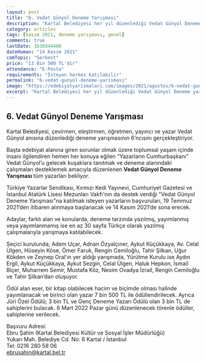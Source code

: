```yaml
---
layout: post
title: "6. Vedat Günyol Deneme Yarışması"
description: "Kartal Belediyesi her yıl düzenlediği Vedat Günyol Deneme yarışmasının 6. sını düzenliyor."
category: articles
tags: [kasım 2021, deneme yarışması, genel]
comments: true
lastDate: 1636844400    
dateHuman: "14 Kasım 2021"
comTopic: "Serbest"
price: "13 Bin 500 TL'dir"
attendance: "E-Posta"
requirements: "İsteyen herkes katılabilir"
permalink: "6-vedat-gunyol-deneme-yarismasi"
image: "https://edebiyatyarismalari.com/images/2021/agustos/6-vedat-gunyol-deneme-yarismasi.jpg"
excerpt: "Kartal Belediyesi her yıl düzenlediği Vedat Günyol Deneme yarışmasının 6. sını düzenliyor."
---
```


## 6. Vedat Günyol Deneme Yarışması
Kartal Belediyesi, çevirmen, eleştirmen, öğretmen, yayıncı ve yazar Vedat Günyol anısına düzenlediği deneme yarışmasının 6’ncısını gerçekleştiriyor.  

Başta edebiyat alanına giren sorunlar olmak üzere toplumsal yaşam içinde insanı ilgilendiren hemen her konuya eğilen “Yazarların Cumhurbaşkanı” Vedat Günyol’u gelecek kuşaklara tanıtmak ve deneme alanındaki çalışmaları desteklemek amacıyla düzenlenen **Vedat Günyol Deneme Yarışması** tüm yazarları bekliyor.  

Türkiye Yazarlar Sendikası, Kırmızı Kedi Yayınevi, Cumhuriyet Gazetesi ve İstanbul Atatürk Lisesi Mezunları Vakfı'nın da destek verdiği  "Vedat Günyol Deneme Yarışması"na katılmak isteyen yazarların başvuruları, 19 Temmuz 2021’den itibaren alınmaya başlanacak ve 14 Kasım 2021’de sona erecek.  

Adaylar, farklı alan ve konularda, deneme tarzında yazılmış, yayımlanmış veya yayımlanmamış ise en az 30 sayfa Türkçe olarak yazılmış çalışmalarıyla yarışmaya katılabilecek.  

Seçici kurulunda; Adem Uçar, Adnan Özyalçıner, Aykut Küçükkaya, Av. Celal Ülgen, Hüseyin Köse, Ömer Faruk, Rengin Cemiloğlu, Tahir Şilkan, Uğur Kökden ve Zeynep Oral’ın yer aldığı yarışmada, Yürütme Kurulu ise Aydın Ergil, Aykut Küçükkaya, Aykut Sezgin, Celal Ülgen, Haluk Hepkon, İsmail Biçer, Muharrem Semir, Mustafa Köz, Nesim Ovadya İzrail, Rengin Cemiloğlu ve Tahir Şilkan’dan oluşuyor.  

Ödül alan eser, bir kitap olabilecek hacim ve biçimde olması halinde yayımlanacak ve birinci olan yazar 7 bin 500 TL ile ödüllendirilecek. Ayrıca Jüri Özel Ödülü; 3 bin TL ve Genç Deneme Yazarı Ödülü olan 3 bin TL de sahiplerini bulacak. 6 Mart 2022 Pazar günü düzenlenecek törenle ödüller, sahiplerine verilecek.  

Başvuru Adresi:  
Ebru Şahin (Kartal Belediyesi Kültür ve Sosyal İşler Müdürlüğü)  
Yukarı Mah. Belediye Cd. No: 6 Kartal / İstanbul  
Tel: 0216 280 58 06  
ebrusahin@kartal.bel.tr
